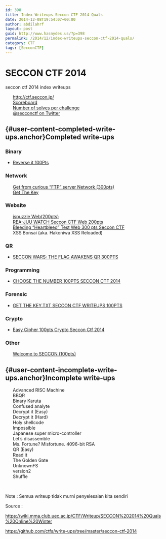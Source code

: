 ```yaml
---
id: 398
title: Index Writeups Seccon CTF 2014 Quals
date: 2014-12-08T19:54:07+00:00
author: abdilahrf
layout: post
guid: http://www.hasnydes.us/?p=398
permalink: /2014/12/index-writeups-seccon-ctf-2014-quals/
category: CTF
tags: [SecconCTF]
---
```

# SECCON CTF 2014

seccon ctf 2014 index writeups

<ul class="task-list">
  <li>
    <a href="http://ctf.seccon.jp/">http://ctf.seccon.jp/</a>
  </li>
  <li>
    <a href="http://ctf.seccon.jp/rank/">Scoreboard</a>
  </li>
  <li>
    <a href="http://pastebin.com/raw.php?i=0aKPTrsY">Number of solves per challenge</a>
  </li>
  <li>
    <a href="https://twitter.com/secconctf">@secconctf on Twitter</a>
  </li>
</ul>

## [](https://github.com/ctfs/write-ups/tree/master/seccon-ctf-2014#completed-write-ups){#user-content-completed-write-ups.anchor}Completed write-ups

### Binary

  * <a title="Reverse It Seccon CTF" href="http://www.hasnydes.us/2014/12/reverseit-binary-seccon-ctf-100pts/" target="_blank">Reverse it 100Pts</a>

### Network

<ul class="task-list">
  <li>
    <a href="http://www.hasnydes.us/2014/12/get-curious-ftp-server-network-300pts-seccon-writeups/">Get from curious “FTP” server Network (300pts)</a>
  </li>
  <li>
    <a title="Get The Key" href="http://www.hasnydes.us/2014/12/get-the-key-seccon-ctf-2014-100pts/" target="_blank">Get The Key</a>
  </li>
</ul>

### Website

<ul class="task-list">
  <li>
    <a href="http://www.hasnydes.us/2014/12/jspuzzle-web-200pts-writeups-seccon-ctf/" target="_blank">jspuzzle Web(200pts)</a>
  </li>
  <li>
    <a href="http://www.hasnydes.us/2014/12/rea-juu-watch-seccon-ctf-web-200pts/" target="_blank">REA-JUU WATCH Seccon CTF Web 200pts</a>
  </li>
  <li>
    <a href="http://www.hasnydes.us/2014/12/bleeding-heartbleed-test-web-300-pts-seccon-ctf/" target="_blank">Bleeding “Heartbleed” Test Web 300 pts Seccon CTF</a>
  </li>
  <li>
    XSS Bonsai (aka. Hakoniwa XSS Reloaded)
  </li>
</ul>

### QR

  * <a href="http://www.hasnydes.us/2014/12/seccon-wars-flag-awakens-qr-300pts/" target="_blank">SECCON WARS: THE FLAG AWAKENS QR 300PTS</a>

### Programming

  * <a title="CHOOSE THE NUMBER 100PTS SECCON CTF 2014" href="http://www.hasnydes.us/2014/12/choose-number-100pts-seccon-ctf-2014/" target="_blank">CHOOSE THE NUMBER 100PTS SECCON CTF 2014</a>

### Forensic

  * <a title="GET THE KEY.TXT SECCON CTF WRITEUPS 100PTS" href="http://www.hasnydes.us/2014/12/get-key-txt-seccon-ctf-writeups-100pts/" target="_blank">GET THE KEY.TXT SECCON CTF WRITEUPS 100PTS</a>

### Crypto

  * <a title="EASY CIPHER 100PTS CRYPTO SECCON CTF 2014" href="http://www.hasnydes.us/2014/12/easy-cipher-100pts-crypto-seccon-ctf-2014/" target="_blank">Easy Cipher 100pts Crypto Seccon Ctf 2014</a>

### Other

<ul class="task-list">
  <li>
    <a title="Welcome to Seccon CTF" href="http://www.hasnydes.us/2014/12/welcome-to-seccon-ctf-100pts-writeups/" target="_blank">Welcome to SECCON (100pts)</a>
  </li>
</ul>

## [](https://github.com/ctfs/write-ups/tree/master/seccon-ctf-2014#incomplete-write-ups){#user-content-incomplete-write-ups.anchor}Incomplete write-ups

<ul class="task-list">
  <li>
    Advanced RISC Machine
  </li>
  <li>
    BBQR
  </li>
  <li>
    Binary Karuta
  </li>
  <li>
    Confused analyte
  </li>
  <li>
    Decrypt it (Easy)
  </li>
  <li>
    Decrypt it (Hard)
  </li>
  <li>
    Holy shellcode
  </li>
  <li>
    Impossible
  </li>
  <li>
    Japanese super micro-controller
  </li>
  <li>
    Let’s disassemble
  </li>
  <li>
    Ms. Fortune? Misfortune. 4096-bit RSA
  </li>
  <li>
    QR (Easy)
  </li>
  <li>
    Read it
  </li>
  <li>
    The Golden Gate
  </li>
  <li>
    UnknownFS
  </li>
  <li>
    version2
  </li>
  <li>
    Shuffle
  </li>
</ul>

&nbsp;

Note : Semua writeup tidak murni penyelesaian kita sendiri

Source :

<a href="https://wiki.mma.club.uec.ac.jp/CTF/Writeup/SECCON%202014%20Quals%20Online%20Winter" target="_blank" rel="nofollow" data-reactid=".8o.$mid=11417961148853=2af18fb5a4c667a2e96.2:0.0.0.0.0.0.$range0:0">https://wiki.mma.club.uec.ac.jp/CTF/Writeup/SECCON%202014%20Quals%20Online%20Winter</a>

<a href="https://github.com/ctfs/write-ups/tree/master/seccon-ctf-2014" target="_blank">https://github.com/ctfs/write-ups/tree/master/seccon-ctf-2014</a>

&nbsp;